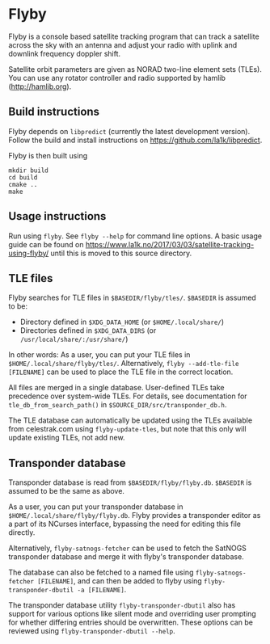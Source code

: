 Flyby
=====

Flyby is a console based satellite tracking program that can track a
satellite across the sky with an antenna and adjust your radio with
uplink and downlink frequency doppler shift.

Satellite orbit parameters are given as NORAD two-line element sets
(TLEs). You can use any rotator controller and radio supported by hamlib
(http://hamlib.org).

Build instructions
------------------

Flyby depends on `libpredict` (currently the latest development version). Follow the build and install instructions on https://github.com/la1k/libpredict.

Flyby is then built using

```
mkdir build
cd build
cmake ..
make
```

Usage instructions
------------------

Run using `flyby`. See `flyby --help` for command line options.
A basic usage guide can be found on https://www.la1k.no/2017/03/03/satellite-tracking-using-flyby/ until this is moved to this source directory.

TLE files
---------

Flyby searches for TLE files in `$BASEDIR/flyby/tles/`. `$BASEDIR` is assumed to be:

* Directory defined in `$XDG_DATA_HOME` (or `$HOME/.local/share/`)
* Directories defined in `$XDG_DATA_DIRS` (or `/usr/local/share/:/usr/share/`)

In other words: As a user, you can put your TLE files in `$HOME/.local/share/flyby/tles/`.
Alternatively, `flyby --add-tle-file [FILENAME]` can be used to place the TLE file in the correct location.

All files are
merged in a single database. User-defined TLEs take precedence over system-wide TLEs. For details,
see documentation for `tle_db_from_search_path()` in `$SOURCE_DIR/src/transponder_db.h`.

The TLE database can automatically be updated using the TLEs available from celestrak.com using `flyby-update-tles`, but note that this only will update existing TLEs, not add new.

Transponder database
--------------------

Transponder database is read from `$BASEDIR/flyby/flyby.db`. `$BASEDIR` is assumed to be the same as above.

As a user, you can put your transponder database in `$HOME/.local/share/flyby/flyby.db`. Flyby provides a transponder editor as a part of its NCurses interface, bypassing the need for editing this file directly.

Alternatively, `flyby-satnogs-fetcher` can be used to fetch the SatNOGS transponder database and merge it with flyby's transponder database.

The database can also be fetched to a named file using `flyby-satnogs-fetcher [FILENAME]`, and can then be added to flyby using `flyby-transponder-dbutil -a [FILENAME]`. 

The transponder database utility `flyby-transponder-dbutil` also has support for various options like silent mode and overriding user prompting for whether differing entries should be overwritten. These options can be reviewed using `flyby-transponder-dbutil --help`.

